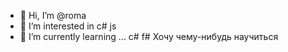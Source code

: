 - 👋 Hi, I’m @roma
- 👀 I’m interested in c# js
- 🌱 I’m currently learning ... c# f#
Хочу чему-нибудь научиться
